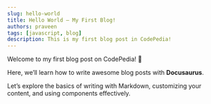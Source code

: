 ```yaml
---
slug: hello-world
title: Hello World – My First Blog!
authors: praveen
tags: [javascript, blog]
description: This is my first blog post in CodePedia!
---
```


Welcome to my first blog post on CodePedia! 🎉

Here, we’ll learn how to write awesome blog posts with **Docusaurus**.

<!-- truncate -->

Let’s explore the basics of writing with Markdown, customizing your content, and using components effectively.
